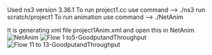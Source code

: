 Used ns3 version 3.36.1
To run project1.cc use command --> ./ns3 run scratch/project1
To run animation use command --> ./NetAnim

It is generating xml file project1Anim.xml and open this in NetAnim
![NetAnim](https://github.com/user-attachments/assets/d9b89d24-cb9e-4326-b406-716c04c5fa9b)
![Flow 1 to5-GoodputandThroughput](https://github.com/user-attachments/assets/5c59297e-728e-4862-958c-646f79141ab0)
![Flow 11 to 13-GoodputandThroughput](https://github.com/user-attachments/assets/5d57a8e2-b6a6-47be-a429-cfbbdefea61b)
